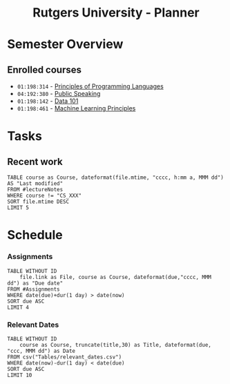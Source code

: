 <center> <h1>Rutgers University - Planner</h1> </center>


# Semester Overview

## Enrolled courses
- `01:198:314` - [Principles of Programming Languages](https://courses.cs.rutgers.edu/courses/314/classes/spring_2023_kremer/)
- `04:192:380` - [Public Speaking](https://rutgers.instructure.com/courses/214742)
- `01:198:142` - [Data 101](https://dev7796.github.io/data101_tutorial/)
- `01:198:461` - [Machine Learning Principles](./MachineLearning461/Syllabus)

# Tasks
## Recent work
```dataview
TABLE course as Course, dateformat(file.mtime, "cccc, h:mm a, MMM dd") AS "Last modified"
FROM #lectureNotes
WHERE course != "CS_XXX"
SORT file.mtime DESC
LIMIT 5
```


# Schedule
### Assignments
```dataview
TABLE WITHOUT ID
	file.link as File, course as Course, dateformat(due,"cccc, MMM dd") as "Due date"
FROM #Assignments 
WHERE date(due)+dur(1 day) > date(now)
SORT due ASC
LIMIT 4
```




### Relevant Dates
```dataview
TABLE WITHOUT ID
	course as Course, truncate(title,30) as Title, dateformat(due, "ccc, MMM dd") as Date
FROM csv("Tables/relevant_dates.csv")
WHERE date(now)-dur(1 day) < date(due)
SORT due ASC
LIMIT 10
```

